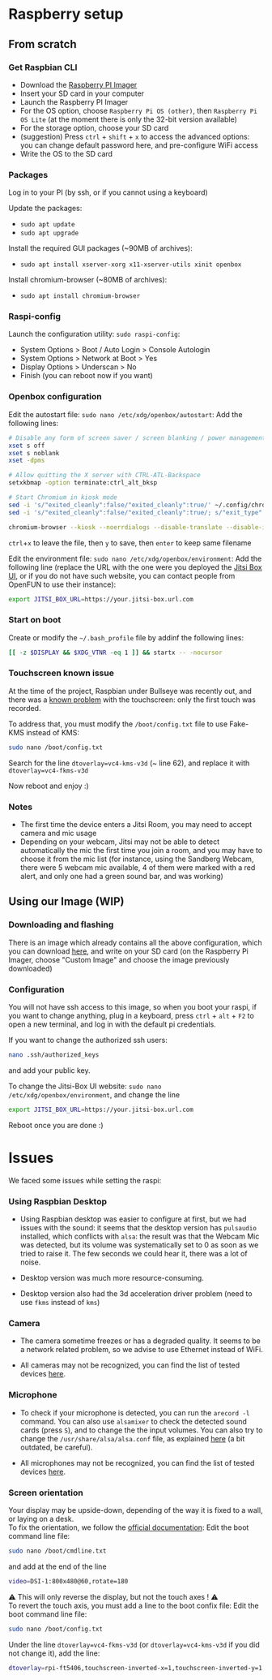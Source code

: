 # Raspberry setup

## From scratch

### Get Raspbian CLI
- Download the [Raspberry PI Imager](https://www.raspberrypi.com/software/)
- Insert your SD card in your computer
- Launch the Raspberry PI Imager
- For the OS option, choose `Raspberry Pi OS (other)`, then `Raspberry Pi OS Lite` (at the moment there is only the 32-bit version available)
- For the storage option, choose your SD card
- (suggestion) Press `ctrl` + `shift` + `x` to access the advanced options: you can change default password here, and pre-configure WiFi access
- Write the OS to the SD card

### Packages
Log in to your PI (by ssh, or if you cannot using a keyboard)

Update the packages:
- `sudo apt update`
- `sudo apt upgrade`

Install the required GUI packages (~90MB of archives):
- `sudo apt install xserver-xorg x11-xserver-utils xinit openbox`

Install chromium-browser (~80MB of archives):
- `sudo apt install chromium-browser`

### Raspi-config
Launch the configuration utility: `sudo raspi-config`:
- System Options > Boot / Auto Login > Console Autologin
- System Options > Network at Boot > Yes
- Display Options > Underscan > No
- Finish (you can reboot now if you want)

### Openbox configuration
Edit the autostart file: `sudo nano /etc/xdg/openbox/autostart`:
Add the following lines:
```bash
# Disable any form of screen saver / screen blanking / power management
xset s off
xset s noblank
xset -dpms

# Allow quitting the X server with CTRL-ATL-Backspace
setxkbmap -option terminate:ctrl_alt_bksp

# Start Chromium in kiosk mode
sed -i 's/"exited_cleanly":false/"exited_cleanly":true/' ~/.config/chromium/'Local State'
sed -i 's/"exited_cleanly":false/"exited_cleanly":true/; s/"exit_type":"[^"]\+"/"exit_type":"Normal"/' ~/.config/chromium/Default/Preferences

chromium-browser --kiosk --noerrdialogs --disable-translate --disable-infobars --disable-features=TranslateUI --disk-cache-dir=/dev/null --disable-pinch --overscroll-history-navigation=disabled --disable-features=TouchpadOverscrollHistoryNavigation $JITSI_BOX_URL
```
`ctrl`+`x` to leave the file, then `y` to save, then `enter` to keep same filename


Edit the environment file: `sudo nano /etc/xdg/openbox/environment`:
Add the following line (replace the URL with the one were you deployed the [Jitsi Box UI](./box-ui/README.md), or if you do not have such website, you can contact people from OpenFUN to use their instance):
```bash
export JITSI_BOX_URL=https://your.jitsi-box.url.com
```

### Start on boot
Create or modify the `~/.bash_profile` file by addinf the following lines:
```bash
[[ -z $DISPLAY && $XDG_VTNR -eq 1 ]] && startx -- -nocursor
```

### Touchscreen known issue
At the time of the project, Raspbian under Bullseye was recently out, and there was a [known problem](https://forums.raspberrypi.com/viewtopic.php?p=1944679) with the touchscreen: only the first touch was recorded.

To address that, you must modify the `/boot/config.txt` file to use Fake-KMS instead of KMS:
```bash
sudo nano /boot/config.txt
```
Search for the line `dtoverlay=vc4-kms-v3d` (~ line 62), and replace it with `dtoverlay=vc4-fkms-v3d`

Now reboot and enjoy :)

### Notes
- The first time the device enters a Jitsi Room, you may need to accept camera and mic usage
- Depending on your webcam, Jitsi may not be able to detect automatically the mic the first time you join a room, and you may have to choose it from the mic list (for instance, using the Sandberg Webcam, there were 5 webcam mic available, 4 of them were marked with a red alert, and only one had a green sound bar, and was working)


## Using our Image (WIP)

### Downloading and flashing
There is an image which already contains all the above configuration, which you can download [here](https://www.youtube.com/watch?v=dQw4w9WgXcQ), and write on your SD card (on the Raspberry Pi Imager, choose "Custom Image" and choose the image previously downloaded)

### Configuration
You will not have ssh access to this image, so when you boot your raspi, if you want to change anything, plug in a keyboard, press `ctrl` + `alt` + `F2` to open a new terminal, and log in with the default pi credentials.

If you want to change the authorized ssh users:
```bash
nano .ssh/authorized_keys
```
and add your public key.

To change the Jitsi-Box UI website: `sudo nano /etc/xdg/openbox/environment`, and change the line
```bash
export JITSI_BOX_URL=https://your.jitsi-box.url.com
```

Reboot once you are done :)


# Issues

We faced some issues while setting the raspi:

### Using Raspbian Desktop
- Using Raspbian desktop was easier to configure at first, but we had issues with the sound: it seems that the desktop version has `pulsaudio` installed, which conflicts with `alsa`: the result was that the Webcam Mic was detected, but its volume was systematically set to 0 as soon as we tried to raise it. The few seconds we could hear it, there was a lot of noise.

- Desktop version was much more resource-consuming.

- Desktop version also had the 3d acceleration driver problem (need to use `fkms` instead of `kms`)

### Camera
- The camera sometime freezes or has a degraded quality. It seems to be a network related problem, so we advise to use Ethernet instead of WiFi.

- All cameras may not be recognized, you can find the list of tested devices [here](./Hardware_tested.md).

### Microphone
- To check if your microphone is detected, you can run the `arecord -l` command. You can also use `alsamixer` to check the detected sound cards (press `S`), and to change the the input volumes. You can also try to change the `/usr/share/alsa/alsa.conf` file, as explained [here](https://raspberrypi.stackexchange.com/questions/37177/best-way-to-setup-usb-mic-as-system-default-on-raspbian-jessie) (a bit outdated, be careful).

- All microphones may not be recognized, you can find the list of tested devices [here](./Hardware_tested.md).

### Screen orientation
Your display may be upside-down, depending of the way it is fixed to a wall, or laying on a desk.\
To fix the orientation, we follow the [official documentation](https://www.raspberrypi.com/documentation/accessories/display.html#screen-orientation):
Edit the boot command line file:
```bash
sudo nano /boot/cmdline.txt
```
and add at the end of the line
```bash
video=DSI-1:800x480@60,rotate=180
```

:warning: This will only reverse the display, but not the touch axes ! :warning:\
To revert the touch axis, you must add a line to the boot confix file:
Edit the boot command line file:
```bash
sudo nano /boot/config.txt
```
Under the line `dtoverlay=vc4-fkms-v3d` (or `dtoverlay=vc4-kms-v3d` if you did not change it), add the line:
```bash
dtoverlay=rpi-ft5406,touchscreen-inverted-x=1,touchscreen-inverted-y=1
```
